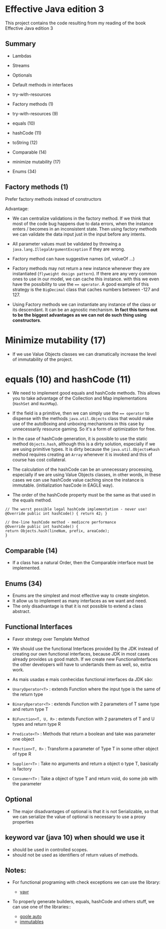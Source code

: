 # Effective Java edition 3

This project contains the code resulting from my reading of the book Effective Java edition 3 

## Summary 

+ Lambdas 
+ Streams 
+ Optionals
+ Default methods in interfaces
+ try-with-resources

+ Factory methods (1)
+ try-with-resources (9)
+ equals (10)
+ hashCode (11)
+ toString (12)
+ Comparable (14)
+ minimize mutability (17)
+ Enums (34)



## Factory methods (1)

Prefer factory methods instead of constructors
  
Advantage:
  
  - We can centralize validations in the factory method. If we think that most of the code bug happens due to data errors, when the instance enters / becomes in an inconsistent state. Then using factory methods we can validate the data input just in the input before any intents.

  - All parameter values must be validated by throwing a `java.lang.IllegalArgumentException` if they are wrong.
  
  - Factory method can have suggestive names (of, valueOf ...) 
  
  - Factory methods may not return a new instance whenever they are instantiated (`flyweight design pattern`). If there are any very common ones to use in our model, we can cache this instance. with this we even have the possibility to use the `== operator`. A good example of this strategy is the `BigDecimal` class that caches numbers between -127 and 127.
  
  - Using Factory methods we can instantiate any instance of the class or its descendant. It can be an agnostic mechanism. **In fact this turns out to be the biggest advantages as we can not do such thing using constructors**.
  
  
 # Minimize mutability (17)
 
 - If we use Value Objects classes we can dramatically increase the level of immutability of the project.
 
 # equals (10) and hashCode (11)
 
 - We need to implement good equals and hashCode methods. This allows you to take advantage of the Collection and Map implementations (`HashSet` and `HashMap`).
 
 - If the field is a primitive, then we can simply use the `== operator` to dispense with the methods `java.util.Objects` class that would make use of the autoBoxing and unboxing mechanisms in this case by unnecessarily resource gaming. So it's a form of optimization for free.
 
 - In the case of hashCode generation, it is possible to use the static method `Objects.hash`, although this is a dirty solution, especially if we are using primitive types. It is dirty because the `java.util.Objects#hash` method requires creating an `Array` whenever it is invoked and this of course has cost collateral.
 
 - The calculation of the hashCode can be an unnecessary processing, especially if we are using Value Objects classes, in other words, in these cases we can use hashCode value caching since the instance is immutable. (initialization hasCode in EAGLE way).

 - The order of the hashCode property must be the same as that used in the equals method.
 
 ```
 // The worst possible legal hashCode implementation - never use!
 @Override public int hashCode() { return 42; }
 ```
 
 ```
 // One-line hashCode method - mediocre performance
 @Override public int hashCode() {
 return Objects.hash(lineNum, prefix, areaCode);
 }
 ```
 
 ## Comparable (14)
 
 - If a class has a natural Order, then the Comparable interface must be implemented. 
 
 ## Enums (34)
 
 - Enums are the simplest and most effective way to create singleton.
 - It allow us to implement as many interfaces as we want and need.
 - The only disadvantage is that it is not possible to extend a class abstract.
 
 
## Functional Interfaces

- Favor strategy over Template Method

- We should use the functional Interfaces provided by the JDK instead of creating our own functional interfaces, because JDK in most cases already provides us good match. If we create new FunctionalInterfaces the other developers will have to undertands them as well, so, extra work.

- As mais usadas e mais conhecidas functional interfaces da JDK são:
    
 - `UnaryOperator<T>` : extends Function where the input type is the same of the return type
 - `BinaryOperator<T>` : extends Function with 2 parameters of T same type and return type T
 - `BiFunction<T, U, R>` : extends Function with 2 parameters of T and U types and return type R
 - `Predicate<T>` : Methods that return a boolean and take was parameter one object 
 - `Function<T, R>` : Transform a parameter of Type T in some other object of type R
 - `Supplier<T>` : Take no arguments and return a object o type T, basically is factory 
 - `Consumer<T>` : Take a object of type T and return void, do some job with the parameter



## Optional

- The major disadvantages of optional is that it is not Serializable, so that we can serialize the value of optional is necessary to use a proxy properties

## keyword var (java 10) when should we use it

- should be used in controlled scopes. 
- should not be used as identifiers of return values of methods.

## Notes:

- For functional programing with check exceptions we can use the library: 
  - [vavr](http://www.vavr.io)

- To properly generate builders, equals, hashCode and others stuff, we can use one of the libraries:: 
    - [goole auto](https://github.com/google/auto)
    - [immutables](https://immutables.github.io)
    
    
    
